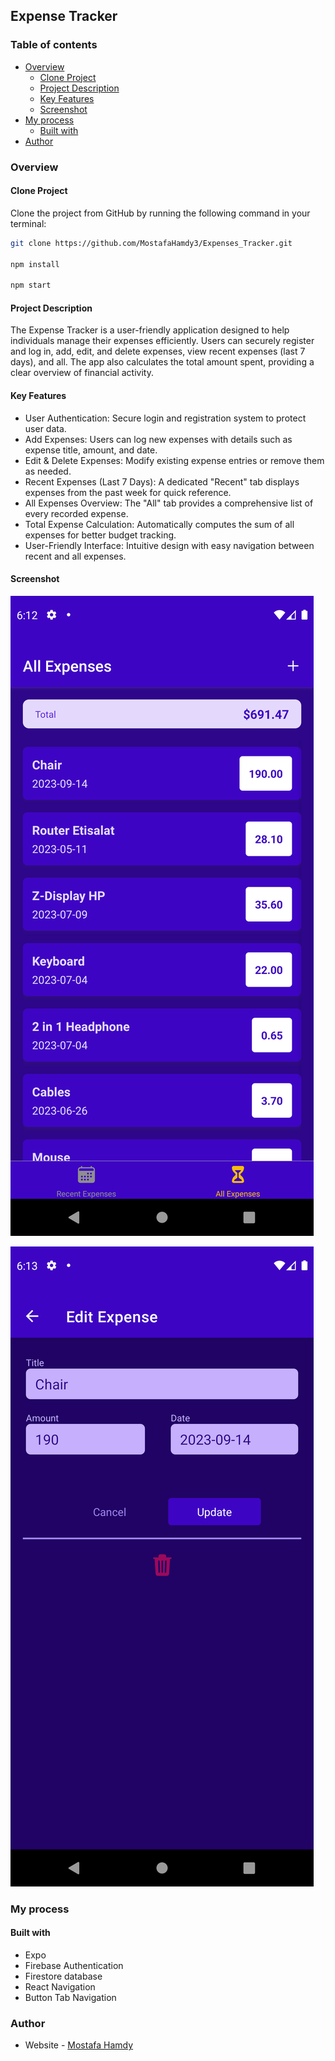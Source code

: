 ## Expense Tracker

### Table of contents

- [Overview](#overview)
  - [Clone Project](#clone_project)
  - [Project Description](#project_description)
  - [Key Features](#key_features)
  - [Screenshot](#screenshot)
- [My process](#my-process)
  - [Built with](#built-with)
- [Author](#author)

### Overview

#### Clone Project

Clone the project from GitHub by running the following command in your terminal:

```bash
git clone https://github.com/MostafaHamdy3/Expenses_Tracker.git

npm install

npm start
```

#### Project Description

The Expense Tracker is a user-friendly application designed to help individuals manage their expenses efficiently.
Users can securely register and log in, add, edit, and delete expenses, view recent expenses (last 7 days), and all.
The app also calculates the total amount spent, providing a clear overview of financial activity.

#### Key Features

- User Authentication: Secure login and registration system to protect user data.
- Add Expenses: Users can log new expenses with details such as expense title, amount, and date.
- Edit & Delete Expenses: Modify existing expense entries or remove them as needed.
- Recent Expenses (Last 7 Days): A dedicated "Recent" tab displays expenses from the past week for quick reference.
- All Expenses Overview: The "All" tab provides a comprehensive list of every recorded expense.
- Total Expense Calculation: Automatically computes the sum of all expenses for better budget tracking.
- User-Friendly Interface: Intuitive design with easy navigation between recent and all expenses.

#### Screenshot

![All Expenses](https://github.com/MostafaHamdy3/Expenses_Tracker/blob/main/assets/screenshots/all.png)

![Add&Edit Expense](https://github.com/MostafaHamdy3/Expenses_Tracker/blob/main/assets/screenshots/edit.png)

### My process

#### Built with

- Expo
- Firebase Authentication
- Firestore database
- React Navigation
- Button Tab Navigation

### Author

- Website - [Mostafa Hamdy](https://mostafa-portfolio.vercel.app/)
